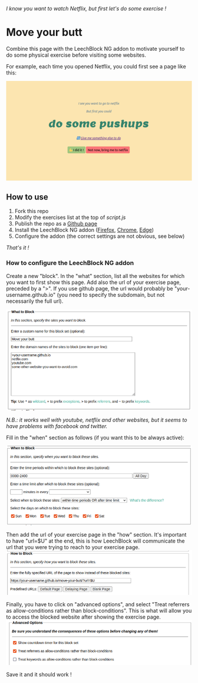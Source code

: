 _I know you want to watch Netflix, but first let's do some exercise !_

# Move your butt

Combine this page with the LeechBlock NG addon to motivate yourself to do some physical exercise before visiting some websites.

For example, each time you opened Netflix, you could first see a page like this:

![sample page](/img/move-your-butt.png)

## How to use

1. Fork this repo
2. Modify the exercises list at the top of _script.js_
3. Publish the repo as a [Github page](https://docs.github.com/en/pages/getting-started-with-github-pages/creating-a-github-pages-site)
4. Install the LeechBlock NG addon ([Firefox](https://addons.mozilla.org/en-US/firefox/addon/leechblock-ng/), 
[Chrome](https://chrome.google.com/webstore/detail/leechblock-ng/blaaajhemilngeeffpbfkdjjoefldkok), [Edge](https://microsoftedge.microsoft.com/addons/detail/leechblock-ng/hnncfhodpmpjchmmcnimoimkcojdmfhl))
5. Configure the addon (the correct settings are not obvious, see below)

_That's it !_

### How to configure the LeechBlock NG addon

Create a new "block". In the "what" section, list all the websites for which you want to first show this page.
Add also the url of your exercise page, preceded by a ">".
If you use github page, the url would probably be "your-username.github.io" (you need to specify the subdomain, but not necessarily the full url).

![LeechBlock options: what](/img/what.png)

_N.B.: it works well with youtube, netflix and other websites, but it seems to have problems with facebook and twitter._

Fill in the "when" section as follows (if you want this to be always active):

![LeechBlock options: when](/img/when.png)

Then add the url of your exercise page in the "how" section. 
It's important to have "url=$U" at the end, this is how LeechBlock will communicate the url that you were trying to reach to your exercise page.
![LeechBlock options: how](/img/how.png)

Finally, you have to click on "advanced options", and select "Treat referrers as allow-conditions rather than block-conditions".
This is what will allow you to access the blocked website after showing the exercise page.
![LeechBlock options: advanced](/img/advanced.png)

Save it and it should work !


